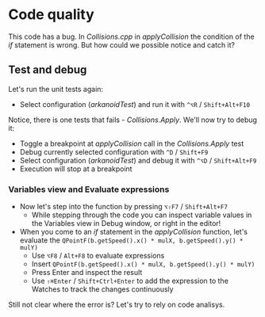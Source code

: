 # Code quality
This code has a bug. In _Collisions.cpp_ in _applyCollision_ the condition of the _if_ statement is wrong. But how could we possible notice and catch it?

## Test and debug
Let's run the unit tests again:
* Select configuration (_arkanoidTest_) and run it with `^⌥R` / `Shift+Alt+F10`

Notice, there is one tests that fails - _Collisions.Apply_. We'll now try to debug it:

* Toggle a breakpoint at _applyCollision_ call in the _Collisions.Apply_ test
* Debug currently selected configuration with `^D` / `Shift+F9`
* Select configuration (_arkanoidTest_) and debug it with `^⌥D` / `Shift+Alt+F9`
* Execution will stop at a breakpoint

### Variables view and Evaluate expressions
* Now let's step into the function by pressing `⌥⇧F7` / `Shift+Alt+F7`
    * While stepping through the code you can inspect variable values in the Variables view in Debug window, or right in the editor!
* When you come to an _if_ statement in the _applyCollision_ function, let's evaluate the `QPointF(b.getSpeed().x() * mulX, b.getSpeed().y() * mulY)`
    * Use `⌥F8` / `Alt+F8` to evaluate expressions
    * Insert `QPointF(b.getSpeed().x() * mulX, b.getSpeed().y() * mulY)`
    * Press Enter and inspect the result
    * Use `⇧⌘Enter` / `Shift+Ctrl+Enter` to add the expression to the Watches to track the changes continuously

Still not clear where the error is? Let's try to rely on code analisys.

